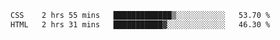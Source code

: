 
<!--START_SECTION:waka-->

```txt
CSS    2 hrs 55 mins   █████████████▒░░░░░░░░░░░   53.70 %
HTML   2 hrs 31 mins   ███████████▓░░░░░░░░░░░░░   46.30 %
```

<!--END_SECTION:waka-->
